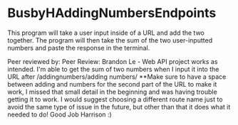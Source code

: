 # BusbyHAddingNumbersEndpoints

This program will take a user input inside of a URL and add the two together. The program will then take the sum of the two user-inputted numbers and paste the response
in the terminal. 

Peer reviewed by: Peer Review: Brandon Le - Web API project works as intended. I'm able to get the sum of two numbers when I input it into the URL after /addingnumbers/adding numbers/ **Make sure to have a space between adding and numbers for the second part of the URL to make it work, I missed that small detail in the beginning and was having trouble getting it to work. 
I would suggest choosing a different route name just to avoid the same type of issue in the future, but other than that it does what it needed to do! Good Job Harrison :)

